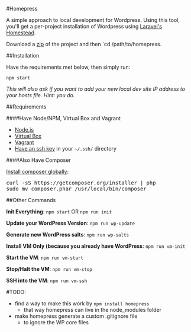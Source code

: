 
#Homepress

A simple approach to local development for Wordpress. Using this tool, you'll get a per-project installation of Wordpress using [Laravel's Homestead](http://laravel.com/docs/master/homestead).

Download a [zip](https://github.com/lasergoat/homepress/archive/master.zip) of the project and then `cd /path/to/homepress.


##Installation

Have the requirements met below, then simply run: 

    npm start

*This will also ask if you want to add your new local dev site IP address to your hosts file. Hint: you do.*


##Requirements


####Have Node/NPM, Virtual Box and Vagrant

* [Node.js](https://nodejs.org/en/)
* [Virtual Box](https://www.virtualbox.org/wiki/Downloads)
* [Vagrant](https://www.vagrantup.com/downloads.html)
* [Have an ssh key](https://help.github.com/articles/generating-ssh-keys/) in your `~/.ssh/` directory


####Also Have Composer

[Install composer globally](https://getcomposer.org/doc/00-intro.md#globally):

<pre>
curl -sS https://getcomposer.org/installer | php
sudo mv composer.phar /usr/local/bin/composer
</pre>


##Other Commands

**Init Everything**: `npm start` OR `npm run init`

**Update your WordPress Version**: `npm run wp-update`

**Generate new WordPress salts**: `npm run wp-salts`

**Install VM Only (because you already have WordPress**: `npm run vm-init`

**Start the VM**: `npm run vm-start`

**Stop/Halt the VM**: `npm run vm-stop`

**SSH into the VM**: `npm run vm-ssh`


#TODO: 

* find a way to make this work by `npm install homepress`
  * that way homepress can live in the node_modules folder
* make homepress generate a custom .gitignore file
  * to ignore the WP core files
